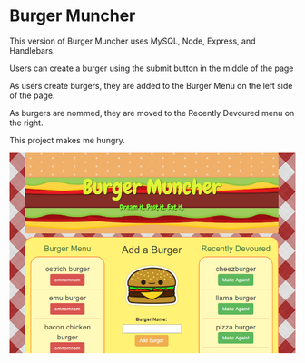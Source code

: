 # Burger Muncher

This version of Burger Muncher uses MySQL, Node, Express, and Handlebars.

Users can create a burger using the submit button in the middle of the page

As users create burgers, they are added to the Burger Menu on the left side of the page.

As burgers are nommed, they are moved to the Recently Devoured menu on the right.

This project makes me hungry.

![burger burgermenu.png](burgermenu.png)